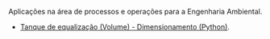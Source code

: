 Aplicações na área de processos e operações para a Engenharia Ambiental.

* [Tanque de equalização (Volume) - Dimensionamento (Python)](https://github.com/lnrddev/programacaonaengenharia/blob/main/python_scripts/tanque_equalizacao_volume.ipynb).
